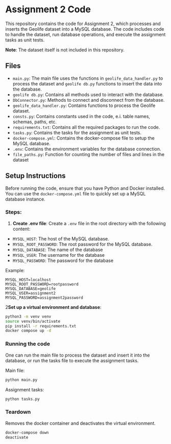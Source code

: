 # Assignment 2 Code
This repository contains the code for Assignment 2, which processes and inserts the Geolife 
dataset into a MySQL database. The code includes code to handle the dataset, run 
database operations, and execute the assignment tasks as unit tests. 

**Note**: The dataset itself is not included in this repository.

## Files
- `main.py`: The main file uses the functions in `geolife_data_handler.py` to process the dataset 
and `geolife db.py` functions to insert the data into the database.
- `geolife db.py`: Contains all methods used to interact with the database.
- `DbConnector.py`: Methods to connect and disconnect from the database.
- `geolife_data_handler.py`: Contains functions to process the Geolife dataset.
- `consts.py`: Contains constants used in the code, e.i. table names, schemas, paths, etc.
- `requirements.txt`: Contains all the required packages to run the code.
- `tasks.py`: Contains the tasks for the assignment as unit tests.
- `docker-compose.yml`: Contains the docker-compose file to setup the MySQL database.
- `.env`: Contains the environment variables for the database connection.
- `file_paths.py`: Function for counting the number of files and lines in the dataset

## Setup Instructions
Before running the code, ensure that you have Python and Docker installed.
You can use the `docker-compose.yml` file to quickly set up a MySQL database instance.

### Steps:
1. **Create .env file**:
Create a `.env` file in the root directory with the following content:
- `MYSQL_HOST`: The host of the MySQL database.
- `MYSQL_ROOT_PASSWORD`: The root password for the MySQL database.
- `MYSQL_DATABASE`: The name of the database
- `MYSQL_USER`: The username for the database
- `MYSQL_PASSWORD`: The password for the database

Example:
```
MYSQL_HOST=localhost
MYSQL_ROOT_PASSWORD=rootpassword
MYSQL_DATABASE=geolife
MYSQL_USER=assignment2
MYSQL_PASSWORD=assignment2password
```

2**Set up a virtual environment and database**: 
 ```bash
python3 -m venv venv
source venv/bin/activate
pip install -r requirements.txt
docker compose up -d
 ```

### Running the code
One can run the main file to process the dataset and insert it into the database, or run the tasks file to execute 
the assignment tasks.

Main file:
```bash
python main.py
```

Assignment tasks:
```bash
python tasks.py
```
### Teardown
Removes the docker container and deactivates the virtual environment.
```bash
docker-compose down 
deactivate
```